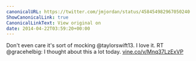 ```yaml
---
canonicalURL: https://twitter.com/jmjordan/status/458454982967050240
ShowCanonicalLink: true
CanonicalLinkText: View original on
date: 2014-04-22T03:59:20+00:00
---
```

Don't even care it's sort of mocking @taylorswift13. I love it. RT @gracehelbig: I thought about this a lot today. [vine.co/v/Mnq37LzExVP](https://vine.co/v/Mnq37LzExVP)